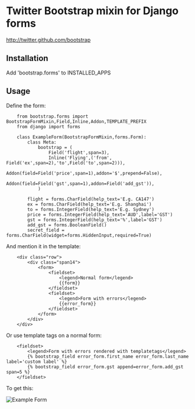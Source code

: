Twitter Bootstrap mixin for Django forms
=========================================
http://twitter.github.com/bootstrap

Installation
------------
Add 'bootstrap.forms' to INSTALLED_APPS

Usage
-----

Define the form:

		from bootstrap.forms import BootstrapFormMixin,Field,Inline,Addon,TEMPLATE_PREFIX
		from django import forms

		class ExampleForm(BootstrapFormMixin,forms.Form):
		    class Meta:
		        bootstrap = (
		            Field('flight',span=3),
		            Inline('Flying',('from', Field('ex',span=2),'to',Field('to',span=2))),
		            Addon(field=Field('price',span=1),addon='$',prepend=False),
		            Addon(field=Field('gst',span=1),addon=Field('add_gst')),
		        )

		    flight = forms.CharField(help_text='E.g. CA147')
		    ex = forms.CharField(help_text='E.g. Shanghai')
		    to = forms.IntegerField(help_text='E.g. Sydney')
		    price = forms.IntegerField(help_text='AUD',label='GST')
		    gst = forms.IntegerField(help_text='%',label='GST')
		    add_gst = forms.BooleanField()
		    secret_field = forms.CharField(widget=forms.HiddenInput,required=True)

And mention it in the template:

		<div class="row">
		    <div class="span14">
		    	<form>
		    		<fieldset>
		    			<legend>Normal form</legend>
		    			{{form}}
		    		</fieldset>
		    		<fieldset>
		    			<legend>Form with errors</legend>
		    			{{error_form}}
		    		</fieldset>
				</form>
			</div>
		</div>
		
Or use template tags on a normal form:

		<fieldset>
			<legend>Form with errors rendered with templatetags</legend>
			{% bootstrap_field error_form.first_name error_form.last_name label='custom label' %}
			{% bootstrap_field error_form.gst append=error_form.add_gst span=5 %}
		</fieldset>

To get this:

![Example Form](http://img853.imageshack.us/img853/4945/screenshot20110924at225.png)
